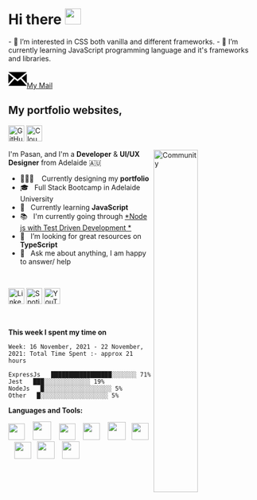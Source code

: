 <h1 align="left">Hi there <img src="https://raw.githubusercontent.com/blackcater/blackcater/main/images/Hi.gif" height="32" /></h1>
- 👀 I’m interested in CSS both vanilla and different frameworks.
- 🌱 I’m currently learning JavaScript programming language and it's frameworks and libraries.

<p align="left">
  <a href="mailto:pasanderaw1212@gmail.com" alt="Mail"><img height="37" src="data:image/svg+xml;base64,PHN2ZyB4bWxucz0iaHR0cDovL3d3dy53My5vcmcvMjAwMC9zdmciIHdpZHRoPSIyNCIgaGVpZ2h0PSIyNCIgdmlld0JveD0iMCAwIDI0IDI0Ij48cGF0aCBkPSJNMTIgMTIuNzEzbC0xMS45ODUtOS43MTNoMjMuOTcxbC0xMS45ODYgOS43MTN6bS01LjQyNS0xLjgyMmwtNi41NzUtNS4zMjl2MTIuNTAxbDYuNTc1LTcuMTcyem0xMC44NSAwbDYuNTc1IDcuMTcydi0xMi41MDFsLTYuNTc1IDUuMzI5em0tMS41NTcgMS4yNjFsLTMuODY4IDMuMTM1LTMuODY4LTMuMTM1LTguMTEgOC44NDhoMjMuOTU2bC04LjExLTguODQ4eiIvPjwvc3ZnPg==">My Mail</a>

## My portfolio websites,
<a href="https://asanilva.github.io/bugless-decaf-portfolio/"><img alt="GitHub Page" title="GitHub Page" height="32" width="32" src="https://www.vectorlogo.zone/logos/github/github-tile.svg"></a>
<a href="https://bugless-decaf-portfolio.pages.dev/"><img alt="CloudFlare Page" title="CloudFlare Page" height="32" width="32" src="https://www.vectorlogo.zone/logos/cloudflare/cloudflare-icon.svg"></a>

<!---
AsanIlva/AsanIlva is a ✨ special ✨ repository because its `README.md` (this file) appears on your GitHub profile.
You can click the Preview link to take a look at your changes.
--->

<!-- Any image aligned to the right. Beware the width -->
<!-- 
<img width="50%" align="right" alt="Github" src="https://static.dribbble.com/users/2187949/screenshots/13965738/media/a7264b30e5da7df844f9ff61e68e7a1d.jpg"/> 
<img width="50%" align="right" alt="Github" src="https://iili.io/dv1nTl.md.png"/> 
<img width="42%" align="right" alt="Scrolling" src="https://s8.gifyu.com/images/scrolling.gif"/>
-->
<img width="42%" padding-left="-20px" align="right" alt="Community" src="https://images.unsplash.com/photo-1506452819137-0422416856b8?ixlib=rb-1.2.1&ixid=MnwxMjA3fDB8MHxwaG90by1wYWdlfHx8fGVufDB8fHx8&auto=format&fit=crop&w=1673&q=80"/>
<!-- <img width="42%" padding-left="-20px" align="right" alt="Community" src="https://miro.medium.com/max/7768/1*Idi-al0XeVklnd64ji8TrA.png"/> -->
<!-- <img width="47%" padding-left="-20px" align="right" alt="Challenge" src="https://images.unsplash.com/photo-1630514969818-94aefc42ec47?ixid=MnwxMjA3fDB8MHxwaG90by1wYWdlfHx8fGVufDB8fHx8&ixlib=rb-1.2.1&auto=format&fit=crop&w=774&q=80"/> -->


I'm Pasan, and I'm a **Developer** & **UI/UX Designer** from Adelaide 🇦🇺

- 👨🏽‍💻 &nbsp;&nbsp; Currently designing my **portfolio**
- 🎓 &nbsp; Full Stack Bootcamp in Adelaide University
- 🤖 &nbsp; Currently learning **JavaScript**
- 📚 &nbsp; I'm currently going through [*Node js with Test Driven Development
*](https://www.udemy.com/course/test-driven-development-with-nodejs/)
- 🤔 &nbsp; I’m looking for great resources on **TypeScript**
- 💬 &nbsp; Ask me about anything, I am happy to answer/ help

<br/>

<!-- Contact -->
<div class="contacts" display="flex"; justify-content="center"; align-items="center";>
  
<p align="left">
  <a href="https://www.linkedin.com/in/pasan-de-silva-04782b215/"><img alt="LinkedIn" title="LinkedIn" height="32" width="32" src="https://raw.githubusercontent.com/peterthehan/peterthehan/master/assets/linkedin.svg"></a>
  <a href="https://open.spotify.com/playlist/6EGJ0tqISSEno5cxeB1zv7?si=72d418cf342b472a"><img alt="Spotify" title="Spotify" height="32" width="32" src="https://raw.githubusercontent.com/peterthehan/peterthehan/master/assets/spotify.svg"></a>
  <a href="https://www.youtube.com/channel/UCzFCFvynZKeBStR__DClDGQ"><img alt="YouTube" title="YouTube" height="32" width="32" src="https://raw.githubusercontent.com/peterthehan/peterthehan/master/assets/youtube.svg"></a>
</p>
</div>

<br/>

<!-- <img src="https://media.giphy.com/media/VgCDAzcKvsR6OM0uWg/giphy.gif" width="50"> -->

**This week I spent my time on** 

<!--START_SECTION:waka-->
```text
Week: 16 November, 2021 - 22 November, 2021: Total Time Spent :- approx 21 hours

ExpressJs   █████████████████░░░░░░░ 71%
Jest   ███░░░░░░░░░░░░░ 19%
NodeJs   █░░░░░░░░░░░░░░░░░░░ 5%
Other   █░░░░░░░░░░░░░░░░░░░ 5%
```
<!--END_SECTION:waka-->


**Languages and Tools:**

<!-- <a href="#" alt="clang"><img height="35" src="https://svgshare.com/i/Ntk.svg"></a>&nbsp;&nbsp; -->
<!-- <a href="#" alt="vue"><img height="33" src="https://svgshare.com/i/Rmd.svg"></a>&nbsp;&nbsp; -->

<a href="#" alt="javascript"><img height="33" src="https://github.com/blackcater/blackcater/blob/main/images/logo-javascript.svg"></a>&nbsp;&nbsp;&nbsp;
<a href="#" alt="nodejs"><img height="37" src="https://github.com/blackcater/blackcater/blob/main/images/logo-nodejs.svg"></a>&nbsp;&nbsp;&nbsp;
<a href="#" alt="typescript"><img height="33" src="https://github.com/blackcater/blackcater/blob/main/images/logo-typescript.svg"></a>&nbsp;&nbsp;&nbsp;
<a href="#" alt="expressjs"><img height="34" src="https://www.vectorlogo.zone/logos/expressjs/expressjs-icon.svg"></a>&nbsp;&nbsp;&nbsp;
<a href="#" alt="python"><img height="36" src="https://svgshare.com/i/VhQ.svg"></a>&nbsp;&nbsp;
<a href="#" alt="react"><img height="34" src="https://svgshare.com/i/RjK.svg"></a>&nbsp;&nbsp;
<a href="#" alt="figma"><img height="34" src="https://upload.wikimedia.org/wikipedia/commons/thumb/3/33/Figma-logo.svg/800px-Figma-logo.svg.png"></a>&nbsp;&nbsp;
<a href="#" alt="graphql"><img height="35" src="https://svgshare.com/i/VBo.svg"></a>&nbsp;&nbsp;&nbsp;
<a href="#" alt="firebase"><img height="35" src="https://cdn.freebiesupply.com/logos/large/2x/firebase-1-logo-png-transparent.png"></a>&nbsp;&nbsp;
